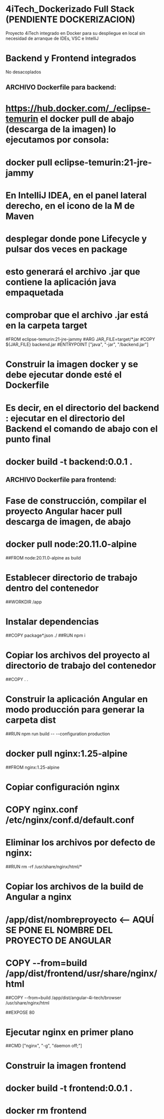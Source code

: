 # 4iTech_Dockerizado Full Stack (PENDIENTE DOCKERIZACION)
Proyecto 4iTech integrado en Docker para su despliegue en local sin necesidad de arranque de IDEs, VSC e IntelliJ
# Backend y Frontend integrados
No desacoplados

## ARCHIVO Dockerfile para backend:
# https://hub.docker.com/_/eclipse-temurin    el docker pull de abajo (descarga de la imagen) lo ejecutamos por consola:
# docker pull eclipse-temurin:21-jre-jammy

# En IntelliJ IDEA, en el panel lateral derecho, en el icono de la M de Maven
#   desplegar donde pone Lifecycle y pulsar dos veces en package
#   esto generará el archivo .jar que contiene la aplicación java empaquetada
#   comprobar que el archivo .jar está en la carpeta target

#FROM eclipse-temurin:21-jre-jammy
#ARG JAR_FILE=target/*.jar
#COPY ${JAR_FILE} backend.jar
#ENTRYPOINT ["java", "-jar", "/backend.jar"]

# Construir la imagen docker y se debe ejecutar donde esté el Dockerfile
# Es decir, en el directorio del backend : ejecutar en el directorio del Backend el comando de abajo con el punto final
# docker build -t backend:0.0.1 .

## ARCHIVO Dockerfile para frontend:
# Fase de construcción, compilar el proyecto Angular    hacer pull descarga de imagen, de abajo
# docker pull node:20.11.0-alpine
##FROM node:20.11.0-alpine as build

# Establecer directorio de trabajo dentro del contenedor
##WORKDIR /app

# Instalar dependencias
##COPY package*.json ./
##RUN npm i

# Copiar los archivos del proyecto al directorio de trabajo del contenedor
##COPY . .

# Construir la aplicación Angular en modo producción para generar la carpeta dist
##RUN npm run build -- --configuration production

# docker pull nginx:1.25-alpine
##FROM nginx:1.25-alpine

# Copiar configuración nginx
# COPY nginx.conf /etc/nginx/conf.d/default.conf

# Eliminar los archivos por defecto de nginx:
##RUN rm -rf /usr/share/nginx/html/*

# Copiar los archivos de la build de Angular a nginx
# /app/dist/nombreproyecto <-- AQUÍ SE PONE EL NOMBRE DEL PROYECTO DE ANGULAR
# COPY --from=build /app/dist/frontend/usr/share/nginx/html
##COPY --from=build /app/dist/angular-4i-tech/browser /usr/share/nginx/html

##EXPOSE 80

# Ejecutar nginx en primer plano
##CMD ["nginx", "-g", "daemon off;"]

# Construir la imagen frontend
# docker build -t frontend:0.0.1 .
# docker rm frontend

